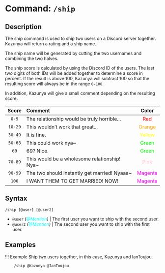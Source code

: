# **Command:** `/ship`

## **Description**

The ship command is used to ship two users on a Discord server together. Kazunya will return a rating and a ship name.

The ship name will be generated by cutting the two usernames and combining the two halves.

The ship score is calculated by using the Discord ID of the users. The last two digits of both IDs will be added together to determine a score in percent. If the result is above 100, Kazunya will subtract 100 so that the resulting score will always be in the range `0-100`.

In addition, Kazunya will give a small comment depending on the resulting score.

| Score | Comment | Color
|:-:|:-|:-:
| `0-9` | The relationship would be truly horrible... | <span style="color:red">Red</span>
| `10-29` | This wouldn’t work that great... | <span style="color:orange">Orange</span>
| `30-49` | It is fine. | <span style="color:yellow">Yellow</span>
| `50-68` | This could work nya~ | <span style="color:lime">Green</span>
| `69` | 69? Nice. | <span style="color:lime">Green</span>
| `70-89` | This would be a wholesome relationship! Nya~ | <span style="color:pink">Pink</span>
| `90-99` | The two should instantly get married! Nyaaa~ | <span style="color:magenta">Magenta</span>
| `100` | I WANT THEM TO GET MARRIED! NOW! | <span style="color:magenta">Magenta</span>

## **Syntax**

    /ship [@user] [@user2]

- `@user` *(<span style="color:aqua">@Mention</span>)* | The first user you want to ship with the second user.
- `@user2` *(<span style="color:aqua">@Mention</span>)* | The second user you want to ship with the first user.

## **Examples**

!!! Example
    Ship two users together, in this case, Kazunya and IanToujou.

        /ship @Kazunya @IanToujou
